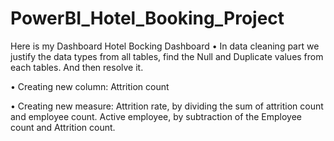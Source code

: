 # PowerBI_Hotel_Booking_Project
Here is my Dashboard Hotel Bocking Dashboard • In data cleaning part we justify the data types from all tables, find the Null and Duplicate values from each tables. And then resolve it.

• Creating new column: Attrition count

• Creating new measure: Attrition rate, by dividing the sum of attrition count and employee count. Active employee, by subtraction of the Employee count and Attrition count.
